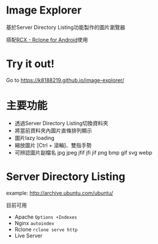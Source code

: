 # Image Explorer

基於Server Directory Listing功能製作的圖片瀏覽器

搭配[RCX - Rclone for Android](https://play.google.com/store/apps/details?id=io.github.x0b.rcx&hl=zh_TW&gl=US)使用

# Try it out!

Go to https://k8188219.github.io/image-explorer/

# 主要功能

* 透過Server Directory Listing切換資料夾
* 將當前資料夾內圖片直條排列顯示
* 圖片lazy loading
* 縮放圖片 [Ctrl + 滾輪]、雙指手勢
* 可辨認圖片副檔名 jpg jpeg jfif jfi jif png bmp gif svg webp

# Server Directory Listing

example:
http://archive.ubuntu.com/ubuntu/

目前可用

* Apache `Options +Indexes`
* Nginx `autoindex`
* Rclone `rclone serve http`
* Live Server
